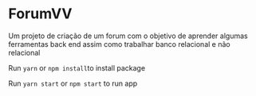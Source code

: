 # ForumVV

Um projeto de criação de um forum com o objetivo de aprender algumas ferramentas back end assim como trabalhar banco relacional e não relacional

Run `yarn` or `npm install`to install package

Run  `yarn start` or `npm start` to run app
